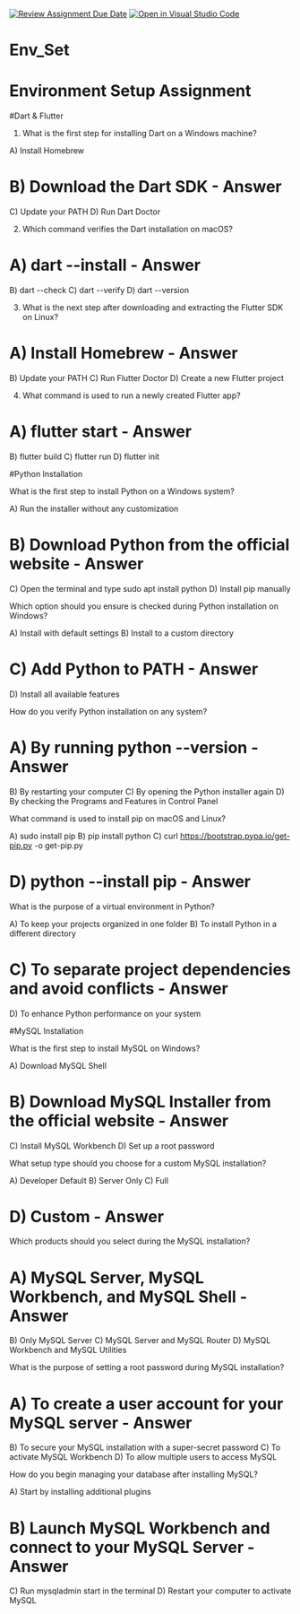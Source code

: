 [![Review Assignment Due Date](https://classroom.github.com/assets/deadline-readme-button-22041afd0340ce965d47ae6ef1cefeee28c7c493a6346c4f15d667ab976d596c.svg)](https://classroom.github.com/a/vnsr1XuU)
[![Open in Visual Studio Code](https://classroom.github.com/assets/open-in-vscode-2e0aaae1b6195c2367325f4f02e2d04e9abb55f0b24a779b69b11b9e10269abc.svg)](https://classroom.github.com/online_ide?assignment_repo_id=15633673&assignment_repo_type=AssignmentRepo)
# Env_Set

# Environment Setup Assignment

#Dart & Flutter

1. What is the first step for installing Dart on a Windows machine?

A) Install Homebrew
# B) Download the Dart SDK - Answer
C) Update your PATH
D) Run Dart Doctor


2. Which command verifies the Dart installation on macOS?

# A) dart --install  - Answer
B) dart --check
C) dart --verify
D) dart --version


3. What is the next step after downloading and extracting the Flutter SDK on Linux?

# A) Install Homebrew  - Answer
B) Update your PATH
C) Run Flutter Doctor
D) Create a new Flutter project


4. What command is used to run a newly created Flutter app?

# A) flutter start - Answer
B) flutter build
C) flutter run
D) flutter init


#Python Installation

What is the first step to install Python on a Windows system?

A) Run the installer without any customization
# B) Download Python from the official website - Answer
C) Open the terminal and type sudo apt install python
D) Install pip manually

Which option should you ensure is checked during Python installation on Windows?

A) Install with default settings
B) Install to a custom directory
# C) Add Python to PATH - Answer
D) Install all available features

How do you verify Python installation on any system?

# A) By running python --version    - Answer
B) By restarting your computer
C) By opening the Python installer again
D) By checking the Programs and Features in Control Panel

What command is used to install pip on macOS and Linux?

A) sudo install pip
B) pip install python
C) curl https://bootstrap.pypa.io/get-pip.py -o get-pip.py
# D) python --install pip - Answer

What is the purpose of a virtual environment in Python?

A) To keep your projects organized in one folder
B) To install Python in a different directory
# C) To separate project dependencies and avoid conflicts - Answer
D) To enhance Python performance on your system

#MySQL Installation

What is the first step to install MySQL on Windows?

A) Download MySQL Shell
# B) Download MySQL Installer from the official website - Answer
C) Install MySQL Workbench
D) Set up a root password

What setup type should you choose for a custom MySQL installation?

A) Developer Default
B) Server Only
C) Full
# D) Custom - Answer

Which products should you select during the MySQL installation?

# A) MySQL Server, MySQL Workbench, and MySQL Shell - Answer
B) Only MySQL Server
C) MySQL Server and MySQL Router
D) MySQL Workbench and MySQL Utilities

What is the purpose of setting a root password during MySQL installation?

# A) To create a user account for your MySQL server - Answer
B) To secure your MySQL installation with a super-secret password
C) To activate MySQL Workbench
D) To allow multiple users to access MySQL

How do you begin managing your database after installing MySQL?

A) Start by installing additional plugins
# B) Launch MySQL Workbench and connect to your MySQL Server - Answer
C) Run mysqladmin start in the terminal
D) Restart your computer to activate MySQL
